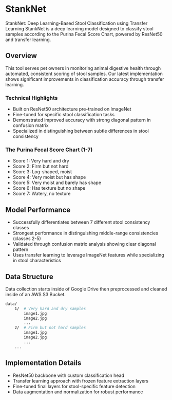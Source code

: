 # StankNet

StankNet: Deep Learning-Based Stool Classification using Transfer Learning
StankNet is a deep learning model designed to classify stool samples according to the Purina Fecal Score Chart, powered by ResNet50 and transfer learning.

## Overview
This tool serves pet owners in monitoring animal digestive health through automated, consistent scoring of stool samples. Our latest implementation shows significant improvements in classification accuracy through transfer learning.

### Technical Highlights
- Built on ResNet50 architecture pre-trained on ImageNet
- Fine-tuned for specific stool classification tasks
- Demonstrated improved accuracy with strong diagonal pattern in confusion matrix
- Specialized in distinguishing between subtle differences in stool consistency

### The Purina Fecal Score Chart (1-7)

- Score 1: Very hard and dry
- Score 2: Firm but not hard
- Score 3: Log-shaped, moist
- Score 4: Very moist but has shape
- Score 5: Very moist and barely has shape
- Score 6: Has texture but no shape
- Score 7: Watery, no texture

## Model Performance
- Successfully differentiates between 7 different stool consistency classes
- Strongest performance in distinguishing middle-range consistencies (classes 2-5)
- Validated through confusion matrix analysis showing clear diagonal pattern
- Uses transfer learning to leverage ImageNet features while specializing in stool characteristics

## Data Structure
Data collection starts inside of Google Drive then preprocessed and cleaned inside of an AWS S3 Bucket. 

```bash
data/
    1/  # Very hard and dry samples
        image1.jpg
        image2.jpg
        ...
    2/  # Firm but not hard samples
        image1.jpg
        image2.jpg
        ...
    ...
```

## Implementation Details
- ResNet50 backbone with custom classification head
- Transfer learning approach with frozen feature extraction layers
- Fine-tuned final layers for stool-specific feature detection
- Data augmentation and normalization for robust performance
